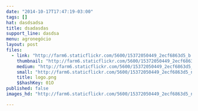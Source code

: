 ```yaml
---
date: "2014-10-17T17:47:19-03:00"
tags: []
hat: dasdsadsa
title: dsadasdas
support_line: dasdsa
menu: agronegócio
layout: post
files:
  - link: "http://farm6.staticflickr.com/5600/15372050449_2ecf6863d5_b.jpg"
    thumbnail: "http://farm6.staticflickr.com/5600/15372050449_2ecf6863d5_t.jpg"
    medium: "http://farm6.staticflickr.com/5600/15372050449_2ecf6863d5_z.jpg"
    small: "http://farm6.staticflickr.com/5600/15372050449_2ecf6863d5_n.jpg"
    title: logo.png
    $$hashKey: 01O
published: false
images_hd: "http://farm6.staticflickr.com/5600/15372050449_2ecf6863d5_n.jpg"

---
```


